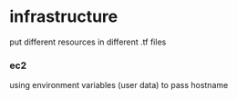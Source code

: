# infrastructure

put different resources in different .tf files
### ec2
using environment variables (user data) to pass hostname
